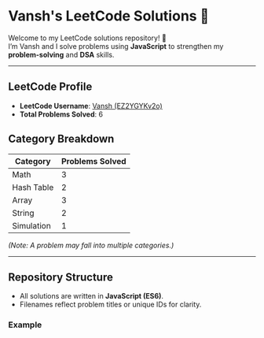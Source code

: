 # Vansh's LeetCode Solutions 🚀

Welcome to my LeetCode solutions repository! 🎉  
I’m Vansh and I solve problems using **JavaScript** to strengthen my **problem-solving** and **DSA** skills.

---

##  LeetCode Profile
- **LeetCode Username**: [Vansh (EZ2YGYKv2o)](https://leetcode.com/u/EZ2YGYKv2o/)
- **Total Problems Solved**: 6

##  Category Breakdown
| Category        | Problems Solved |
|-----------------|------------------|
| Math            | 3                |
| Hash Table      | 2                |
| Array           | 3                |
| String          | 2                |
| Simulation      | 1                |

*(Note: A problem may fall into multiple categories.)*

---

##  Repository Structure
- All solutions are written in **JavaScript (ES6)**.
- Filenames reflect problem titles or unique IDs for clarity.

###  Example
